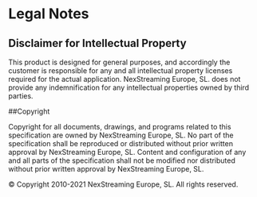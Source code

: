 # Legal Notes
## Disclaimer for Intellectual Property

This product is designed for general purposes, and accordingly the customer is responsible for any and all intellectual property licenses required for the actual application. NexStreaming Europe, SL. does not provide any indemnification for any intellectual properties owned by third parties.

##Copyright

Copyright for all documents, drawings, and programs related to this specification are owned by NexStreaming Europe, SL. No part of the specification shall be reproduced or distributed without prior written approval by NexStreaming Europe, SL. Content and configuration of any and all parts of the specification shall not be modified nor distributed without prior written approval by NexStreaming Europe, SL.
						
© Copyright 2010-2021 NexStreaming Europe, SL. All rights reserved.
